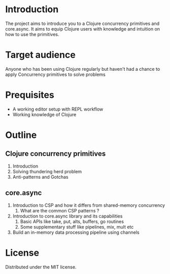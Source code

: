 # Introduction

The project aims to introduce you to a Clojure concurrency primitives and core.async. It aims to equip Clojure users with knowledge and intuition on how to use the primitives.

# Target audience

Anyone who has been using Clojure regularly but haven't had a chance to apply Concurrency primitives to solve problems

# Prequisites

* A working editor setup with REPL workflow
* Working knowledge of Clojure

# Outline

## Clojure concurrency primitives

1. Introduction
2. Solving thundering herd problem
3. Anti-patterns and Gotchas

## core.async

1. Introduction to CSP and how it differs from shared-memory concurrency
    1. What are the common CSP patterns ?
2. Introduction to core.async library and its capabilities
    1. Basic APIs like take, put, alts, buffers, go routines
    2. Some supplementary stuff like pipelines, mix, mult etc
3. Build an in-memory data processing pipeline using channels


# License

Distributed under the MIT license.

